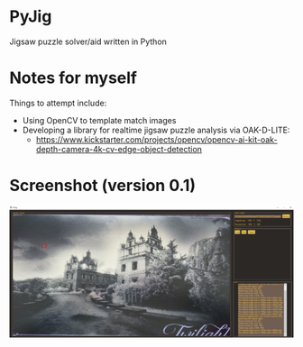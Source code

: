 # PyJig
Jigsaw puzzle solver/aid written in Python

# Notes for myself
Things to attempt include:
* Using OpenCV to template match images
* Developing a library for realtime jigsaw puzzle analysis via OAK-D-LITE:
  * https://www.kickstarter.com/projects/opencv/opencv-ai-kit-oak-depth-camera-4k-cv-edge-object-detection

# Screenshot (version 0.1)
![](https://github.com/Tom-xyz/Pyjig/raw/main/preview.png)
